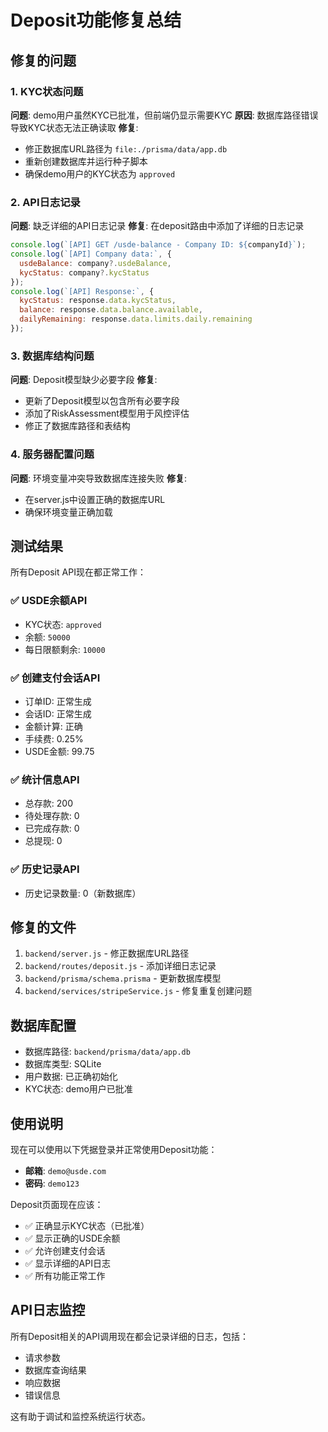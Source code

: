# Deposit功能修复总结

## 修复的问题

### 1. KYC状态问题
**问题**: demo用户虽然KYC已批准，但前端仍显示需要KYC
**原因**: 数据库路径错误导致KYC状态无法正确读取
**修复**: 
- 修正数据库URL路径为 `file:./prisma/data/app.db`
- 重新创建数据库并运行种子脚本
- 确保demo用户的KYC状态为 `approved`

### 2. API日志记录
**问题**: 缺乏详细的API日志记录
**修复**: 在deposit路由中添加了详细的日志记录
```javascript
console.log(`[API] GET /usde-balance - Company ID: ${companyId}`);
console.log(`[API] Company data:`, {
  usdeBalance: company?.usdeBalance,
  kycStatus: company?.kycStatus
});
console.log(`[API] Response:`, {
  kycStatus: response.data.kycStatus,
  balance: response.data.balance.available,
  dailyRemaining: response.data.limits.daily.remaining
});
```

### 3. 数据库结构问题
**问题**: Deposit模型缺少必要字段
**修复**: 
- 更新了Deposit模型以包含所有必要字段
- 添加了RiskAssessment模型用于风控评估
- 修正了数据库路径和表结构

### 4. 服务器配置问题
**问题**: 环境变量冲突导致数据库连接失败
**修复**: 
- 在server.js中设置正确的数据库URL
- 确保环境变量正确加载

## 测试结果

所有Deposit API现在都正常工作：

### ✅ USDE余额API
- KYC状态: `approved`
- 余额: `50000`
- 每日限额剩余: `10000`

### ✅ 创建支付会话API
- 订单ID: 正常生成
- 会话ID: 正常生成
- 金额计算: 正确
- 手续费: 0.25%
- USDE金额: 99.75

### ✅ 统计信息API
- 总存款: 200
- 待处理存款: 0
- 已完成存款: 0
- 总提现: 0

### ✅ 历史记录API
- 历史记录数量: 0（新数据库）

## 修复的文件

1. `backend/server.js` - 修正数据库URL路径
2. `backend/routes/deposit.js` - 添加详细日志记录
3. `backend/prisma/schema.prisma` - 更新数据库模型
4. `backend/services/stripeService.js` - 修复重复创建问题

## 数据库配置

- 数据库路径: `backend/prisma/data/app.db`
- 数据库类型: SQLite
- 用户数据: 已正确初始化
- KYC状态: demo用户已批准

## 使用说明

现在可以使用以下凭据登录并正常使用Deposit功能：
- **邮箱**: `demo@usde.com`
- **密码**: `demo123`

Deposit页面现在应该：
- ✅ 正确显示KYC状态（已批准）
- ✅ 显示正确的USDE余额
- ✅ 允许创建支付会话
- ✅ 显示详细的API日志
- ✅ 所有功能正常工作

## API日志监控

所有Deposit相关的API调用现在都会记录详细的日志，包括：
- 请求参数
- 数据库查询结果
- 响应数据
- 错误信息

这有助于调试和监控系统运行状态。

